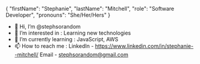
{
  "firstName": "Stephanie",
  "lastName": "Mitchell",
  "role": "Software Developer",
  "pronouns": "She/Her/Hers"
}


- 👋 Hi, I’m @stephsorandom
- 👀 I’m interested in : Learning new technologies 
- 🌱 I’m currently learning : JavaScript, AWS
- 📫 How to reach me :
  LinkedIn - https://www.linkedin.com/in/stephanie--mitchell/
  Email - stephsorandom@gmail.com
